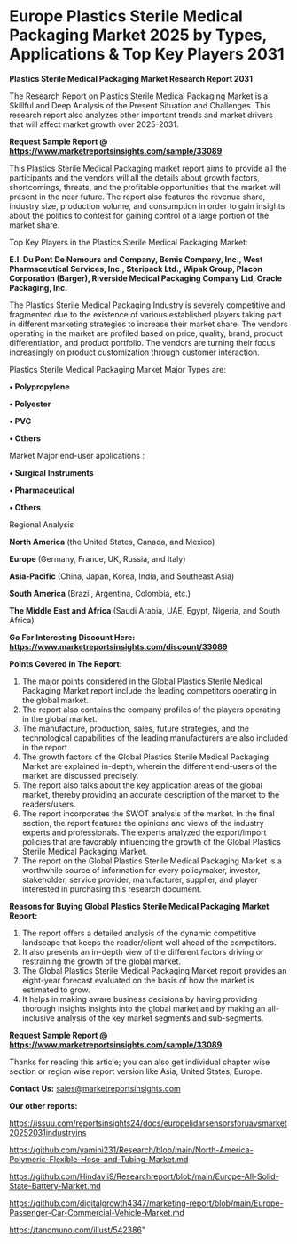 # Europe  Plastics Sterile Medical Packaging Market 2025 by Types, Applications & Top Key Players 2031

<strong>Plastics Sterile Medical Packaging Market Research Report 2031</strong>

The Research Report on Plastics Sterile Medical Packaging Market is a Skillful and Deep Analysis of the Present Situation and Challenges. This research report also analyzes other important trends and market drivers that will affect market growth over 2025-2031.

<strong>Request Sample Report @ <a href=https://www.marketreportsinsights.com/sample/33089>https://www.marketreportsinsights.com/sample/33089</a></strong>

This Plastics Sterile Medical Packaging market report aims to provide all the participants and the vendors will all the details about growth factors, shortcomings, threats, and the profitable opportunities that the market will present in the near future. The report also features the revenue share, industry size, production volume, and consumption in order to gain insights about the politics to contest for gaining control of a large portion of the market share.

Top Key Players in the Plastics Sterile Medical Packaging Market:

<strong>E.I. Du Pont De Nemours and Company, Bemis Company, Inc., West Pharmaceutical Services, Inc., Steripack Ltd., Wipak Group, Placon Corporation (Barger), Riverside Medical Packaging Company Ltd, Oracle Packaging, Inc.</strong>

The Plastics Sterile Medical Packaging Industry is severely competitive and fragmented due to the existence of various established players taking part in different marketing strategies to increase their market share. The vendors operating in the market are profiled based on price, quality, brand, product differentiation, and product portfolio. The vendors are turning their focus increasingly on product customization through customer interaction.

Plastics Sterile Medical Packaging Market Major Types are:

<strong>•  Polypropylene

•  Polyester

•  PVC

•  Others</strong>

Market Major end-user applications :

<strong>•  Surgical Instruments

•  Pharmaceutical

•  Others</strong>

Regional Analysis

</u><strong><b>North America</b></strong> (the United States, Canada, and Mexico)

<strong><b>Europe </b></strong>(Germany, France, UK, Russia, and Italy)

<strong><b>Asia-Pacific</b></strong> (China, Japan, Korea, India, and Southeast Asia)

<strong><b>South America</b></strong> (Brazil, Argentina, Colombia, etc.)

<strong><b>The Middle East and Africa</b></strong> (Saudi Arabia, UAE, Egypt, Nigeria, and South Africa)

<strong>Go For Interesting Discount Here: <a href=https://www.marketreportsinsights.com/discount/33089>https://www.marketreportsinsights.com/discount/33089</a></strong>

<strong>Points Covered in The Report:</strong>
<ol>
  <li>The major points considered in the Global Plastics Sterile Medical Packaging Market report include the leading competitors operating in the global market.</li>
  <li>The report also contains the company profiles of the players operating in the global market.</li>
  <li>The manufacture, production, sales, future strategies, and the technological capabilities of the leading manufacturers are also included in the report.</li>
  <li>The growth factors of the Global Plastics Sterile Medical Packaging Market are explained in-depth, wherein the different end-users of the market are discussed precisely.</li>
  <li>The report also talks about the key application areas of the global market, thereby providing an accurate description of the market to the readers/users.</li>
  <li>The report incorporates the SWOT analysis of the market. In the final section, the report features the opinions and views of the industry experts and professionals. The experts analyzed the export/import policies that are favorably influencing the growth of the Global Plastics Sterile Medical Packaging Market.</li>
  <li>The report on the Global Plastics Sterile Medical Packaging Market is a worthwhile source of information for every policymaker, investor, stakeholder, service provider, manufacturer, supplier, and player interested in purchasing this research document.</li>
</ol>
<strong>Reasons for Buying Global Plastics Sterile Medical Packaging Market Report:</strong>

<ol>
  <li>The report offers a detailed analysis of the dynamic competitive landscape that keeps the reader/client well ahead of the competitors.</li>
  <li>It also presents an in-depth view of the different factors driving or restraining the growth of the global market.</li>
  <li>The Global Plastics Sterile Medical Packaging Market report provides an eight-year forecast evaluated on the basis of how the market is estimated to grow.</li>
  <li>It helps in making aware business decisions by having providing thorough insights insights into the global market and by making an all-inclusive analysis of the key market segments and sub-segments.</li>
</ol>
<strong>Request Sample Report @ <a href=https://www.marketreportsinsights.com/sample/33089>https://www.marketreportsinsights.com/sample/33089</a></strong>


Thanks for reading this article; you can also get individual chapter wise section or region wise report version like Asia, United States, Europe.

<strong>Contact Us:</strong>
sales@marketreportsinsights.com

<strong>Our other reports:</strong>

<a href=https://issuu.com/reportsinsights24/docs/europelidarsensorsforuavsmarket20252031industryins>https://issuu.com/reportsinsights24/docs/europelidarsensorsforuavsmarket20252031industryins</a>

<a href=https://github.com/yamini231/Research/blob/main/North-America-Polymeric-Flexible-Hose-and-Tubing-Market.md>https://github.com/yamini231/Research/blob/main/North-America-Polymeric-Flexible-Hose-and-Tubing-Market.md</a>

<a href=https://github.com/Hindavii9/Researchreport/blob/main/Europe-All-Solid-State-Battery-Market.md>https://github.com/Hindavii9/Researchreport/blob/main/Europe-All-Solid-State-Battery-Market.md</a>

<a href=https://github.com/digitalgrowth4347/marketing-report/blob/main/Europe-Passenger-Car-Commercial-Vehicle-Market.md>https://github.com/digitalgrowth4347/marketing-report/blob/main/Europe-Passenger-Car-Commercial-Vehicle-Market.md</a>

<a href=https://tanomuno.com/illust/542386>https://tanomuno.com/illust/542386</a>"
